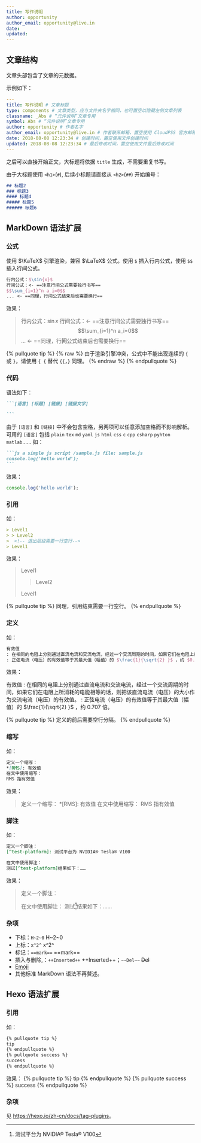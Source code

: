 ```yaml
---
title: 写作说明
author: opportunity
author_email: opportunity@live.in
date: 
updated: 
---
```

## 文章结构

文章头部包含了文章的元数据。

示例如下：
```yaml post-header
---
title: 写作说明 # 文章标题
type: components # 文章类型，应与文件夹名字相同，也可置空以隐藏左侧文章列表
classname: _Abs # “元件说明”文章专用
symbol: Abs # “元件说明”文章专用
author: opportunity # 作者名字
author_email: opportunity@live.in # 作者联系邮箱，置空使用 CloudPSS 官方邮箱
date: 2018-08-08 12:23:34 # 创建时间，置空使用文件创建时间
updated: 2018-08-08 12:23:34 # 最后修改时间，置空使用文件最后修改时间
---
```

之后可以直接开始正文，大标题将依据 `title` 生成，不需要重复书写。

由于大标题使用 `<h1>`(`#`), 后续小标题请直接从 `<h2>`(`##`) 开始编号：
```md post-subtitle
## 标题2
### 标题3
#### 标题4
##### 标题5
###### 标题6
```

## MarkDown 语法扩展

### 公式

使用 $\KaTeX$ 引擎渲染，兼容 $\LaTeX$ 公式。使用 `$` 插入行内公式，使用 `$$` 插入行间公式。
```tex equation
行内公式：$\sin{x}$
行间公式：<- ==注意行间公式需要独行书写==
$$\sum_{i=1}^n a_i=0$$
... <- ==同理，行间公式结束后也需要换行==
```
效果：
> 行内公式：$\sin{x}$
> 行间公式：<- ==注意行间公式需要独行书写==
> $$\sum_{i=1}^n a_i=0$$
> ... <- ==同理，行**间**公式结束后也需要换行==

{% pullquote tip %}
{% raw %}
由于渲染引擎冲突，公式中不能出现连续的 <code>{</code> 或 <code>}</code>，请使用 <code>{ {</code> 替代 <code>{{</code>，<code>}</code> 同理。
{% endraw %}
{% endpullquote %}

### 代码

语法如下：
`````markdown
```[语言] [标题] [链接] [链接文字]
 
```
`````
由于 `[语言]` 和 `[链接]` 中不会包含空格，另两项可以任意添加空格而不影响解析。
可用的 `[语言]` 包括 `plain` `tex` `md` `yaml` `js` `html` `css` `c` `cpp` `csharp` `pyhton` `matlab`……
如：
`````md
```js a simple js script /sample.js file: sample.js
console.log('hello world');
```
`````
效果：
```js a simple js script /sample.js file: sample.js
console.log('hello world');
```

### 引用
如：
```md
> Level1
> > Level2
>  <!-- 退出层级需要一行空行-->
> Level1
```
效果：
> Level1
> > Level2
>  <!-- 退出层级需要一行空行-->
> Level1

{% pullquote tip %}
同理，引用结束需要一行空行。
{% endpullquote %}

### 定义
如：
```tex deflist
有效值
: 在相同的电阻上分别通过直流电流和交流电流，经过一个交流周期的时间，如果它们在电阻上所消耗的电能相等的话，则把该直流电流（电压）的大小作为交流电流（电压）的有效值。
: 正弦电流（电压）的有效值等于其最大值（幅值）的 $\frac{1}{\sqrt{2} }$ ，约 $0.707$ 倍。
```
效果：

有效值
: 在相同的电阻上分别通过直流电流和交流电流，经过一个交流周期的时间，如果它们在电阻上所消耗的电能相等的话，则把该直流电流（电压）的大小作为交流电流（电压）的有效值。
: 正弦电流（电压）的有效值等于其最大值（幅值）的 $\frac{1}{\sqrt{2} }$ ，约 $0.707$ 倍。

{% pullquote tip %}
定义的前后需要空行分隔。
{% endpullquote %}

### 缩写
如：
```md
定义一个缩写：
*[RMS]: 有效值
在文中使用缩写：
RMS 指有效值
```
效果：
> 定义一个缩写：
> *[RMS]: 有效值
> 在文中使用缩写：
> RMS 指有效值

### 脚注
如：
```md
定义一个脚注：
[^test-platform]: 测试平台为 NVIDIA® Tesla® V100

在文中使用脚注：
测试[^test-platform]结果如下：……
```
效果：
> 定义一个脚注：
> [^test-platform]: 测试平台为 NVIDIA® Tesla® V100
> 
> 在文中使用脚注：
> 测试[^test-platform]结果如下：……

### 杂项
+ 下标：`H~2~0` H~2~0
+ 上标：`x^2^` x^2^
+ 标记：`==mark==` ==mark==
+ 插入与删除,：`++Inserted++` ++Inserted++；`~~Del~~` ~~Del~~
+ [Emoji](https://www.webpagefx.com/tools/emoji-cheat-sheet/)
+ 其他标准 MarkDown 语法不再赘述。

## Hexo 语法扩展

### 引用
如：
```md
{% pullquote tip %}
tip
{% endpullquote %}
{% pullquote success %}
success
{% endpullquote %}
```
效果：
{% pullquote tip %}
tip
{% endpullquote %}
{% pullquote success %}
success
{% endpullquote %}

### 杂项

见 <https://hexo.io/zh-cn/docs/tag-plugins>。

